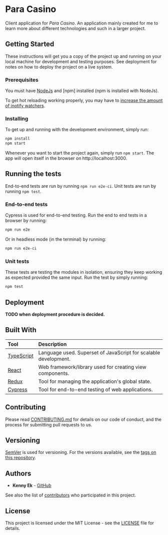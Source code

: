 # Para Casino

Client application for _Para Casino_. An application mainly created for me to learn more about different technologies and such in a larger project.

## Getting Started

These instructions will get you a copy of the project up and running on your local machine for development and testing purposes. See deployment for notes on how to deploy the project on a live system.

### Prerequisites

You must have [NodeJs][nvm] and [npm] installed (npm is installed with NodeJs).

To get hot reloading working properly, you may have to [increase the amount of inotify watchers][increase-inotify-watchers].

### Installing

To get up and running with the development environment, simply run:

```sh
npm install
npm start
```

Whenever you want to start the project again, simply run `npm start`. The app will open itself in the browser on http://localhost:3000.

## Running the tests

End-to-end tests are run by running `npm run e2e-ci`. Unit tests are run by running `npm test`.

### End-to-end tests

Cypress is used for end-to-end testing. Run the end to end tests in a browser by running:

```sh
npm run e2e
```

Or in headless mode (in the terminal) by running:

```sh
npm run e2e-ci
```

### Unit tests

These tests are testing the modules in isolation, ensuring they keep working as expected provided the same input. Run the test by simply running:

```sh
npm test
```

## Deployment

**TODO when deployment procedure is decided.**

## Built With

| Tool | Description |
|:-----|:------------|
| [TypeScript][typescript] | Language used. Superset of JavaScript for scalable development. |
| [React][react] | Web framework/library used for creating view components. |
| [Redux][redux] | Tool for managing the application's global state. |
| [Cypress][cypress] | Tool for end-to-end testing of web applications. |

## Contributing

Please read [CONTRIBUTING.md][contributing] for details on our code of conduct, and the process for submitting pull requests to us.

## Versioning

[SemVer][semver] is used for versioning. For the versions available, see the [tags on this repository][tags].

## Authors

* **Kenny Ek** - [GitHub][kennyek]

See also the list of [contributors][contributors] who participated in this project.

## License

This project is licensed under the MIT License - see the [LICENSE][license] file for details.

[contributing]: CONTRIBUTING.md
[contributors]: https://github.com/paracasino/web-client/contributors
[cypress]: https://www.cypress.io/
[increase-inotify-watchers]: https://github.com/guard/listen/wiki/Increasing-the-amount-of-inotify-watchers
[kennyek]: https://github.com/kennyek/
[license]: LICENSE
[nvm]: https://github.com/nvm-sh/nvm/
[react]: https://reactjs.org/
[redux]: https://redux.js.org/
[semver]: http://semver.org/
[tags]: https://github.com/paracasino/web-client/tags
[typescript]: https://www.typescriptlang.org/
